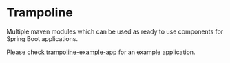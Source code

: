 # Trampoline
Multiple maven modules which can be used as ready to use components for Spring Boot applications.

Please check [trampoline-example-app](/trampoline-example-app) for an example application.